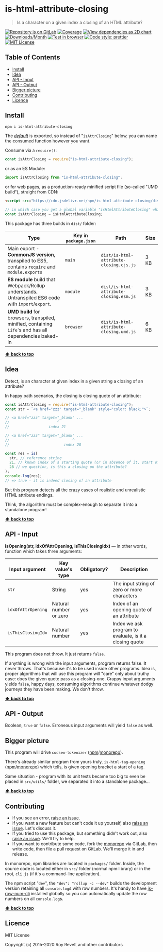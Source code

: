 # is-html-attribute-closing

> Is a character on a given index a closing of an HTML attribute?

[![Repository is on GitLab][gitlab-img]][gitlab-url]
[![Coverage][cov-img]][cov-url]
[![View dependencies as 2D chart][deps2d-img]][deps2d-url]
[![Downloads/Month][downloads-img]][downloads-url]
[![Test in browser][runkit-img]][runkit-url]
[![Code style: prettier][prettier-img]][prettier-url]
[![MIT License][license-img]][license-url]

## Table of Contents

- [Install](#install)
- [Idea](#idea)
- [API - Input](#api-input)
- [API - Output](#api-output)
- [Bigger picture](#bigger-picture)
- [Contributing](#contributing)
- [Licence](#licence)

## Install

```bash
npm i is-html-attribute-closing
```

The [_default_](https://exploringjs.com/es6/ch_modules.html#_default-exports-one-per-module) is exported, so instead of "`isAttrClosing`" below, you can name the consumed function however you want.

Consume via a `require()`:

```js
const isAttrClosing = require("is-html-attribute-closing");
```

or as an ES Module:

```js
import isAttrClosing from "is-html-attribute-closing";
```

or for web pages, as a production-ready minified script file (so-called "UMD build"), straight from CDN:

```html
<script src="https://cdn.jsdelivr.net/npm/is-html-attribute-closing/dist/is-html-attribute-closing.umd.js"></script>
```

```js
// in which case you get a global variable "isHtmlAttributeClosing" which you consume like this:
const isAttrClosing = isHtmlAttributeClosing;
```

This package has three builds in `dist/` folder:

| Type                                                                                                    | Key in `package.json` | Path                                    | Size |
| ------------------------------------------------------------------------------------------------------- | --------------------- | --------------------------------------- | ---- |
| Main export - **CommonJS version**, transpiled to ES5, contains `require` and `module.exports`          | `main`                | `dist/is-html-attribute-closing.cjs.js` | 3 KB |
| **ES module** build that Webpack/Rollup understands. Untranspiled ES6 code with `import`/`export`.      | `module`              | `dist/is-html-attribute-closing.esm.js` | 3 KB |
| **UMD build** for browsers, transpiled, minified, containing `iife`'s and has all dependencies baked-in | `browser`             | `dist/is-html-attribute-closing.umd.js` | 6 KB |

**[⬆ back to top](#)**

## Idea

Detect, is an character at given index in a given string a closing of an attribute?

In happy path scenarios, the closing is closing quote of an attribute:

```js
const isAttrClosing = require("is-html-attribute-closing");
const str = `<a href="zzz" target="_blank" style="color: black;">`;

// <a href="zzz" target="_blank" ...
//                      ^
//                  index 21

// <a href="zzz" target="_blank" ...
//                             ^
//                         index 28

const res = is(
  str, // reference string
  21, // known index of a starting quote (or in absence of it, start of an attribute)
  28 // we question, is this a closing on the attribute?
);
console.log(res);
// => true - it is indeed closing of an attribute
```

But this program detects all the crazy cases of realistic and unrealistic HTML attribute endings.

Think, the algorithm must be complex-enough to separate it into a standalone program!

**[⬆ back to top](#)**

## API - Input

**isOpening(str, idxOfAttrOpening, isThisClosingIdx)** — in other words, function which takes three arguments:

| Input argument     | Key value's type       | Obligatory? | Description                                             |
| ------------------ | ---------------------- | ----------- | ------------------------------------------------------- |
| `str`              | String                 | yes         | The input string of zero or more characters             |
| `idxOfAttrOpening` | Natural number or zero | yes         | Index of an opening quote of an attribute               |
| `isThisClosingIdx` | Natural number         | yes         | Index we ask program to evaluate, is it a closing quote |

This program does not throw. It just returns `false`.

If anything is wrong with the input arguments, program returns false. It never throws. That's because it's to be used inside other programs. Idea is, proper algorithms that will use this program will "care" only about truthy case: does the given quote pass as a closing-one. Crappy input arguments yields `false`, happy days, consuming algorithms continue whatever dodgy journeys they have been making. We don't throw.

**[⬆ back to top](#)**

## API - Output

Boolean, `true` or `false`. Erroneous input arguments will yield `false` as well.

## Bigger picture

This program will drive `codsen-tokenizer` ([npm](https://www.npmjs.com/package/codsen-tokenizer)/[monorepo](https://gitlab.com/codsen/codsen/tree/master/packages/codsen-tokenizer/)).

There's already similar program from yours truly, `is-html-tag-opening` ([npm](https://www.npmjs.com/package/is-html-tag-opening)/[monorepo](https://gitlab.com/codsen/codsen/tree/master/packages/is-html-tag-opening/)) which tells, is given opening bracket a start of a tag.

Same situation - program with its unit tests became too big to even be placed in `src/utils/` folder, we separated it into a standalone package...

**[⬆ back to top](#)**

## Contributing

- If you see an error, [raise an issue](<https://gitlab.com/codsen/codsen/issues/new?issue[title]=is-html-attribute-closing%20package%20-%20put%20title%20here&issue[description]=**Which%20package%20is%20this%20issue%20for**%3A%20%0Ais-html-attribute-closing%0A%0A**Describe%20the%20issue%20(if%20necessary)**%3A%20%0A%0A%0A%2Fassign%20%40revelt>).
- If you want a new feature but can't code it up yourself, also [raise an issue](<https://gitlab.com/codsen/codsen/issues/new?issue[title]=is-html-attribute-closing%20package%20-%20put%20title%20here&issue[description]=**Which%20package%20is%20this%20issue%20for**%3A%20%0Ais-html-attribute-closing%0A%0A**Describe%20the%20issue%20(if%20necessary)**%3A%20%0A%0A%0A%2Fassign%20%40revelt>). Let's discuss it.
- If you tried to use this package, but something didn't work out, also [raise an issue](<https://gitlab.com/codsen/codsen/issues/new?issue[title]=is-html-attribute-closing%20package%20-%20put%20title%20here&issue[description]=**Which%20package%20is%20this%20issue%20for**%3A%20%0Ais-html-attribute-closing%0A%0A**Describe%20the%20issue%20(if%20necessary)**%3A%20%0A%0A%0A%2Fassign%20%40revelt>). We'll try to help.
- If you want to contribute some code, fork the [monorepo](https://gitlab.com/codsen/codsen/) via GitLab, then write code, then file a pull request on GitLab. We'll merge it in and release.

In monorepo, npm libraries are located in `packages/` folder. Inside, the source code is located either in `src/` folder (normal npm library) or in the root, `cli.js` (if it's a command-line application).

The npm script "`dev`", the `"dev": "rollup -c --dev"` builds the development version retaining all `console.log`s with row numbers. It's handy to have [js-row-num-cli](https://www.npmjs.com/package/js-row-num-cli) installed globally so you can automatically update the row numbers on all `console.log`s.

**[⬆ back to top](#)**

## Licence

MIT License

Copyright (c) 2015-2020 Roy Revelt and other contributors

[gitlab-img]: https://img.shields.io/badge/repo-on%20GitLab-brightgreen.svg?style=flat-square
[gitlab-url]: https://gitlab.com/codsen/codsen/tree/master/packages/is-html-attribute-closing
[cov-img]: https://img.shields.io/badge/coverage-97.44%25-brightgreen.svg?style=flat-square
[cov-url]: https://gitlab.com/codsen/codsen/tree/master/packages/is-html-attribute-closing
[deps2d-img]: https://img.shields.io/badge/deps%20in%202D-see_here-08f0fd.svg?style=flat-square
[deps2d-url]: http://npm.anvaka.com/#/view/2d/is-html-attribute-closing
[downloads-img]: https://img.shields.io/npm/dm/is-html-attribute-closing.svg?style=flat-square
[downloads-url]: https://npmcharts.com/compare/is-html-attribute-closing
[runkit-img]: https://img.shields.io/badge/runkit-test_in_browser-a853ff.svg?style=flat-square
[runkit-url]: https://npm.runkit.com/is-html-attribute-closing
[prettier-img]: https://img.shields.io/badge/code_style-prettier-ff69b4.svg?style=flat-square
[prettier-url]: https://prettier.io
[license-img]: https://img.shields.io/badge/licence-MIT-51c838.svg?style=flat-square
[license-url]: https://gitlab.com/codsen/codsen/blob/master/LICENSE
